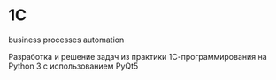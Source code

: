 # 1C
business processes automation

Разработка и решение задач из практики 1С-программирования на Python 3 с использованием PyQt5

